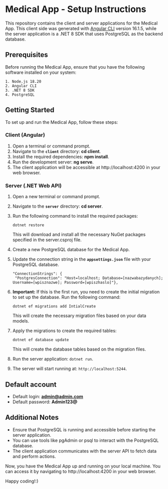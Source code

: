 # Medical App - Setup Instructions

This repository contains the client and server applications for the Medical App. This client side was generated with [Angular CLI](https://github.com/angular/angular-cli) version 16.1.5, while the server application is a .NET 8 SDK that uses PostgreSQL as the backend database.

## Prerequisites

Before running the Medical App, ensure that you have the following software installed on your system:

    1. Node.js 18.20
    2. Angular CLI
    3. .NET 8 SDK
    4. PostgreSQL

## Getting Started

To set up and run the Medical App, follow these steps:

### Client (Angular)

1. Open a terminal or command prompt.
2. Navigate to the **`client`** directory: **cd client**.
3. Install the required dependencies: **npm install**.
4. Run the development server: **ng serve**.
5. The client application will be accessible at http://localhost:4200 in your web browser.

### Server (.NET Web API)

1. Open a new terminal or command prompt.
2. Navigate to the **`server`** directory: **cd server**.
3. Run the following command to install the required packages:

   ```
   dotnet restore
   ```

   This will download and install all the necessary NuGet packages specified in the server.csproj file.

4. Create a new PostgreSQL database for the Medical App.
5. Update the connection string in the **`appsettings.json`** file with your PostgreSQL database.

   ```
   "ConnectionStrings": {
    "PostgresConnection": "Host=localhost; Database=[nazwabazydanych]; Username=[wpisznazwe]; Password=[wpiszhaslo]"},
   ```

6. **Important:** If this is the first run, you need to create the initial migration to set up the database. Run the following command:

   ```
   dotnet ef migrations add IntialCreate
   ```

   This will create the necessary migration files based on your data models.

7. Apply the migrations to create the required tables:

   ```
   dotnet ef database update
   ```

   This will create the database tables based on the migration files.

8. Run the server application: `dotnet run`.
9. The server will start running at: `http://localhost:5244`.

## Default account

- Default login: <b>admin@admin.com</b>
- Default password: <b>Admin123@ </b>

## Additional Notes

- Ensure that PostgreSQL is running and accessible before starting the server application.
- You can use tools like pgAdmin or psql to interact with the PostgreSQL database.
- The client application communicates with the server API to fetch data and perform actions.

Now, you have the Medical App up and running on your local machine. You can access it by navigating to http://localhost:4200 in your web browser.

Happy coding!:)
